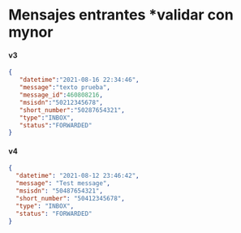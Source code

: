 # Mensajes entrantes *validar con mynor

<!-- ::: warning ATENCIÓN
Ahora el json de los mensajes entrantes, la propiedad `message_id` cambió a tipo texto (antes era de tipo numérico)
::: -->

#### v3

```json
{
   "datetime":"2021-08-16 22:34:46",
   "message":"texto prueba",
   "message_id":460808216,
   "msisdn":"50212345678",
   "short_number":"50287654321",
   "type":"INBOX",
   "status":"FORWARDED"
}
```

#### v4

```json
{
  "datetime": "2021-08-12 23:46:42",
  "message": "Test message",
  "msisdn": "50487654321",
  "short_number": "50412345678",
  "type": "INBOX",
  "status": "FORWARDED"
}
```